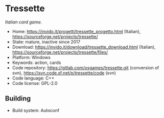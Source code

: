 # Tressette

_Italian card game._

- Home: https://invido.it/progetti/tressette_progetto.html (Italian), https://sourceforge.net/projects/tressette/
- State: mature, inactive since 2017
- Download: https://invido.it/download/tressette_download.html (Italian), https://sourceforge.net/projects/tressette/files/
- Platform: Windows
- Keywords: action, cards
- Code repository: https://gitlab.com/osgames/tressette.git (conversion of svn), https://svn.code.sf.net/p/tressette/code (svn)
- Code language: C++
- Code license: GPL-2.0

## Building

- Build system: Autoconf
